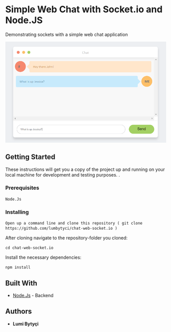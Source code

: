 # Simple Web Chat with Socket.io and Node.JS

Demonstrating sockets with a simple web chat application

![Optional Text](demonstration.png)

## Getting Started

These instructions will get you a copy of the project up and running on your local machine for development and testing purposes. .

### Prerequisites

```
Node.Js
```

### Installing


```
Open up a command line and clone this repository ( git clone https://github.com/lumbytyci/chat-web-socket.io )
```

After cloning navigate to the repository-folder you cloned:
```
cd chat-web-socket.io
```
Install the necessary dependencies:
```
npm install
```


## Built With

* [Node.Js](https://nodejs.org/en/) - Backend

## Authors

* **Lumi Bytyçi** 
